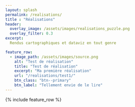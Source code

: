 ```yaml
---
layout: splash
permalink: /realisations/
title : "Réalisations"   
header:
  overlay_image: /assets/images/realisations_puzzle.png
  overlay_filter: 0.3
excerpt:
  Rendus cartographiques et dataviz en tout genre

feature_row:
  - image_path: /assets/images/source.png
    alt: "Test de réalisation"
    title: "Test de réalisation"
    excerpt: "Ma première réalisation"
    url: "/realisations/test1/"
    btn_class: "btn--primary"
    btn_label: "Tellement envie de le lire"
---
```


{% include feature_row %}
